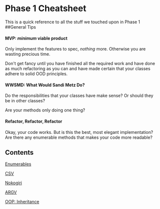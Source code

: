 Phase 1 Cheatsheet
=================
This is a quick reference to all the stuff we touched upon in Phase 1
##General Tips
#### MVP: *minimum* viable product
Only implement the features to spec, *nothing* more. Otherwise you are wasting precious time.

Don't get fancy until you have finished all the required work and have done as much refactoring as you can and have made certain that your classes adhere to solid OOD principles.
#### WWSMD: What Would Sandi Metz Do?
Do the responsibilities that your classes have make sense? Or should they be in other classes?

Are your methods only doing one thing?
#### Refactor, Refactor, Refactor
Okay, your code works. But is this the best, most elegant implementation? Are there any enumerable methods that makes your code more readable?

## Contents
[Enumerables](https://github.com/tonyta/Phase_1_Reference/blob/master/Enumerables.md)

[CSV](https://github.com/tonyta/Phase_1_Reference/blob/master/CSV.md)

[Nokogiri](https://github.com/tonyta/Phase_1_Reference/blob/master/Nokogiri.md)

[ARGV](https://github.com/tonyta/Phase_1_Reference/blob/master/ARGV.md)

[OOP: Inheritance](https://github.com/tonyta/Phase_1_Reference/blob/master/Inheritance.md)
